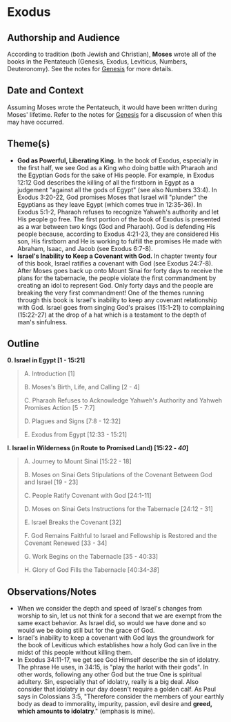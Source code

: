 # Exodus

## Authorship and Audience
According to tradition (both Jewish and Christian), **Moses** wrote all of the books in the Pentateuch (Genesis, Exodus, Leviticus, Numbers, Deuteronomy). See the notes for [Genesis](genesis.html) for more details.

## Date and Context
Assuming Moses wrote the Pentateuch, it would have been written during Moses' lifetime. Refer to the notes for [Genesis](genesis.html) for a discussion of when this may have occurred.

## Theme(s)
- **God as Powerful, Liberating King.** In the book of Exodus, especially in the first half, we see God as a King who doing battle with Pharaoh and the Egyptian Gods for the sake of His people. For example, in Exodus 12:12 God describes the killing of all the firstborn in Egypt as a judgement "against all the gods of Egypt" (see also Numbers 33:4). In Exodus 3:20-22, God promises Moses that Israel will "plunder" the Egyptians as they leave Egypt (which comes true in 12:35-36). In Exodus 5:1-2, Pharaoh refuses to recognize Yahweh's authority and let His people go free. The first portion of the book of Exodus is presented as a war between two kings (God and Pharaoh). God is defending His people because, according to Exodus 4:21-23, they are considered His son, His firstborn and He is working to fulfill the promises He made with Abraham, Isaac, and Jacob (see Exodus 6:7-8).
- **Israel's Inability to Keep a Covenant with God.** In chapter twenty four of this book, Israel ratifies a covenant with God (see Exodus 24:7-8). After Moses goes back up onto Mount Sinai for forty days to receive the plans for the tabernacle, the people violate the first commandment by creating an idol to represent God. Only forty days and the people are breaking the very first commandment! One of the themes running through this book is Israel's inability to keep any covenant relationship with God. Israel goes from singing God's praises (15:1-21) to complaining (15:22-27) at the drop of a hat which is a testament to the depth of man's sinfulness.

## Outline

**0. Israel in Egypt [1 - 15:21]**

  > A. Introduction [1]
  > 
  > B. Moses's Birth, Life, and Calling [2 - 4]
  > 
  > C. Pharaoh Refuses to Acknowledge Yahweh's Authority and Yahweh Promises Action [5 - 7:7]
  > 
  > D. Plagues and Signs [7:8 - 12:32]
  > 
  > E. Exodus from Egypt [12:33 - 15:21]

**I. Israel in Wilderness (in Route to Promised Land) [15:22 - *40*]**

  > A. Journey to Mount Sinai [15:22 - 18]
  > 
  > B. Moses on Sinai Gets Stipulations of the Covenant Between God and Israel [19 - 23]
  > 
  > C. People Ratify Covenant with God [24:1-11]
  > 
  > D. Moses on Sinai Gets Instructions for the Tabernacle [24:12 - 31]
  > 
  > E. Israel Breaks the Covenant [32]
  > 
  > F. God Remains Faithful to Israel and Fellowship is Restored and the Covenant Renewed [33 - 34]
  > 
  > G. Work Begins on the Tabernacle [35 - 40:33]
  > 
  > H. Glory of God Fills the Tabernacle [40:34-*38*]

## Observations/Notes

- When we consider the depth and speed of Israel's changes from worship to sin, let us not think for a second that we are exempt from the same exact behavior. As Israel did, so would we have done and so would we be doing still but for the grace of God.
- Israel's inability to keep a covenant with God lays the groundwork for the book of Leviticus which establishes how a holy God can live in the midst of this people without killing them.
- In Exodus 34:11-17, we get see God Himself describe the sin of idolatry. The phrase He uses, in 34:15, is "play the harlot with their gods". In other words, following any other God but the true One is spiritual adultery. Sin, especially that of idolatry, really is a big deal. Also consider that idolatry in our day doesn't require a golden calf. As Paul says in Colossians 3:5, "Therefore consider the members of your earthly body as dead to immorality, impurity, passion, evil desire and **greed, which amounts to idolatry**." (emphasis is mine).
